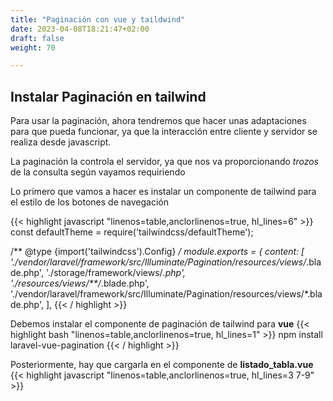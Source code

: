 ```yaml
---
title: "Paginación con vue y taildwind"
date: 2023-04-08T18:21:47+02:00
draft: false
weight: 70

---
```


## Instalar Paginación en tailwind

Para usar la paginación, ahora tendremos que hacer unas adaptaciones para que pueda funcionar, ya que la interacción entre cliente y servidor se realiza desde javascript.

La paginación la controla el servidor, ya que nos va proporcionando *trozos* de la consulta según vayamos requiriendo

Lo primero que vamos a hacer es instalar un componente de tailwind para el estilo de los botones de navegación

{{< highlight javascript "linenos=table,anclorlinenos=true, hl_lines=6" >}}
const defaultTheme = require('tailwindcss/defaultTheme');

/** @type {import('tailwindcss').Config} */
module.exports = {
    content: [
        './vendor/laravel/framework/src/Illuminate/Pagination/resources/views/*.blade.php',
        './storage/framework/views/*.php',
        './resources/views/**/*.blade.php',
        './vendor/laravel/framework/src/Illuminate/Pagination/resources/views/*.blade.php',
    ],
{{< / highlight >}}

Debemos instalar el componente de paginación de tailwind para **vue**
{{< highlight bash "linenos=table,anclorlinenos=true, hl_lines=1" >}}
    npm install laravel-vue-pagination
{{< / highlight >}}

Posteriormente, hay que cargarla en el componente de **listado_tabla.vue**
{{< highlight javascript "linenos=table,anclorlinenos=true, hl_lines=3 7-9" >}}
<script>
import axios from 'axios';
import {TailwindPagination} from '4_laravel-vue-pagination';

export default {
    name: "tabla",
    components: {
        TailwindPagination,
    },
// resto de componente

{{< / highlight >}}
Y agregamos el componente al final de la tabla. Establemcemos el método getResults para gestionar los eventos de los botones que aparecen
{{< highlight html "linenos=table,anclorlinenos=true, hl_lines=2-9" >}}
<!--elementos table--> 
</table>
   <hr>
        <span class="text-blue-700 text-4xl">
        <TailwindPagination
            :data="filas"
            @pagination-change-page="getResults"
        />
        </span>

        <hr>
{{< / highlight >}}
   <hr>
        <span class="text-blue-700 text-4xl">
        <TailwindPagination
            :data="filas"
            @pagination-change-page="getResults"
        />
        </span>

        <hr>

Y ahora hay que interactuar con el servidor. Empecemos por el **index** del controlador. Lo único que cambia es que ahora entregamos 10 filas en lugar de todas

{{< highlight javascript "linenos=table,anclorlinenos=true, hl_lines=3" >}}
  public function index()
    {
        $alumnos = Alumno::paginate(10);
        //Una manera de obener los nombres de la columna
        $campos = array_keys($alumnos[0]->getAttributes());

        $tabla ="Alumnos";

        return view("alumnos.listado", ['filas'=> $alumnos,
                                             'campos'=>$campos,
                                             'tabla'=>$tabla]);
    }
{{< / highlight >}}

A la hora de recorrer las filas, ahora el método **paginate** no retorna una colección de modelos, 
sino un objeto paginator (LengthAwarePaginator), que al serializarlo, el comonente vue recibe en el elemnto data los datos, por lo que hay que recorrer el elemento data de filas
{{< highlight javascript "linenos=table,anclorlinenos=true, hl_lines=1" >}}
<tr v-for="fila in filas.data">
            <td v-for="valor in fila">
                {{ valor }}
            </td>
        </tr>
{{< / highlight >}}
Y ahora implmentamos el método del cliente 
{{< highlight javascript "linenos=table,anclorlinenos=true, hl_lines=3" >}}

  getResults(page = 1) {
            let url = window.location.href;
            let self = this;
            axios.get(
                url + "/paginate?page=" + page)
                .then(function (response) {
                    self.filas = response.data;
                    console.log("Respuesta " + response.data);
                })
                .catch(function (error) {
                    console.error("ERROR"+error);
                });
        }
{{< / highlight >}}

Nos quedaría terminar el proceso, es decir, agregar la ruta **/paginate** en el fichero de rutas **web.php** e implementar el método correspondiente

{{%pageinfo%}}
Cuidado al añadir la ruta, si la ponemos después de resources, no funcionará.

Esto sucede porque la ruta asignada para los métodos del resource que tienen parámetros, concretamente la ruta EmpresaController@show

  GET|HEAD        empresas/paginate ........... EmpresaController@get_paginate
  GET|HEAD        empresas/{empresa} .. empresas.show › EmpresaController@show

no tiene restricciones, es decir, puede ser un número o una cadena de texto
Para solucionarlo tenemos dos opciones:
 1.- Establecer la ruta de paginate antes que la de resources
 2.- Establecer un patrón para {empresa}, especificando que tiene que ser un número
{{%/pageinfo%}}

{{< highlight php "linenos=table,anclorlinenos=true, hl_lines=3" >}}
    Route::get("alumnos/paginate",[ \App\Http\Controllers\AlumnoController::class,"get_paginate"] );
{{< / highlight >}}
 Y en el fichero del controlador agretamos el método **get_paginate**
{{< highlight javascript "linenos=table,anclorlinenos=true, hl_lines=2-5" >}}
 public function get_paginate(){
        $empleados=Empleado::paginate(10);
        return response($empleados);
    }
{{< / highlight >}}
